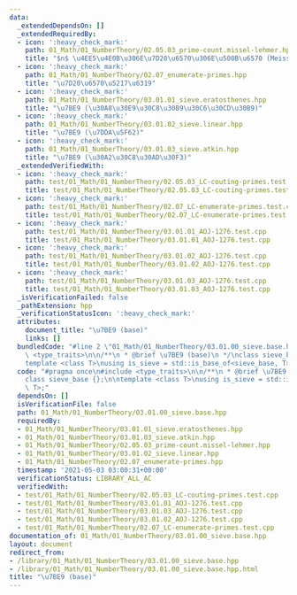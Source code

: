 ```yaml
---
data:
  _extendedDependsOn: []
  _extendedRequiredBy:
  - icon: ':heavy_check_mark:'
    path: 01_Math/01_NumberTheory/02.05.03_prime-count.missel-lehmer.hpp
    title: "$n$ \u4EE5\u4E0B\u306E\u7D20\u6570\u306E\u500B\u6570 (Meissel-Lehmer)"
  - icon: ':heavy_check_mark:'
    path: 01_Math/01_NumberTheory/02.07_enumerate-primes.hpp
    title: "\u7D20\u6570\u5217\u6319"
  - icon: ':heavy_check_mark:'
    path: 01_Math/01_NumberTheory/03.01.01_sieve.eratosthenes.hpp
    title: "\u7BE9 (\u30A8\u30E9\u30C8\u30B9\u30C6\u30CD\u30B9)"
  - icon: ':heavy_check_mark:'
    path: 01_Math/01_NumberTheory/03.01.02_sieve.linear.hpp
    title: "\u7BE9 (\u7DDA\u5F62)"
  - icon: ':heavy_check_mark:'
    path: 01_Math/01_NumberTheory/03.01.03_sieve.atkin.hpp
    title: "\u7BE9 (\u30A2\u30C8\u30AD\u30F3)"
  _extendedVerifiedWith:
  - icon: ':heavy_check_mark:'
    path: test/01_Math/01_NumberTheory/02.05.03_LC-couting-primes.test.cpp
    title: test/01_Math/01_NumberTheory/02.05.03_LC-couting-primes.test.cpp
  - icon: ':heavy_check_mark:'
    path: test/01_Math/01_NumberTheory/02.07_LC-enumerate-primes.test.cpp
    title: test/01_Math/01_NumberTheory/02.07_LC-enumerate-primes.test.cpp
  - icon: ':heavy_check_mark:'
    path: test/01_Math/01_NumberTheory/03.01.01_AOJ-1276.test.cpp
    title: test/01_Math/01_NumberTheory/03.01.01_AOJ-1276.test.cpp
  - icon: ':heavy_check_mark:'
    path: test/01_Math/01_NumberTheory/03.01.02_AOJ-1276.test.cpp
    title: test/01_Math/01_NumberTheory/03.01.02_AOJ-1276.test.cpp
  - icon: ':heavy_check_mark:'
    path: test/01_Math/01_NumberTheory/03.01.03_AOJ-1276.test.cpp
    title: test/01_Math/01_NumberTheory/03.01.03_AOJ-1276.test.cpp
  _isVerificationFailed: false
  _pathExtension: hpp
  _verificationStatusIcon: ':heavy_check_mark:'
  attributes:
    document_title: "\u7BE9 (base)"
    links: []
  bundledCode: "#line 2 \"01_Math/01_NumberTheory/03.01.00_sieve.base.hpp\"\n#include\
    \ <type_traits>\n\n/**\n * @brief \u7BE9 (base)\n */\nclass sieve_base {};\n\n\
    template <class T>\nusing is_sieve = std::is_base_of<sieve_base, T>;\n"
  code: "#pragma once\n#include <type_traits>\n\n/**\n * @brief \u7BE9 (base)\n */\n\
    class sieve_base {};\n\ntemplate <class T>\nusing is_sieve = std::is_base_of<sieve_base,\
    \ T>;"
  dependsOn: []
  isVerificationFile: false
  path: 01_Math/01_NumberTheory/03.01.00_sieve.base.hpp
  requiredBy:
  - 01_Math/01_NumberTheory/03.01.01_sieve.eratosthenes.hpp
  - 01_Math/01_NumberTheory/03.01.03_sieve.atkin.hpp
  - 01_Math/01_NumberTheory/02.05.03_prime-count.missel-lehmer.hpp
  - 01_Math/01_NumberTheory/03.01.02_sieve.linear.hpp
  - 01_Math/01_NumberTheory/02.07_enumerate-primes.hpp
  timestamp: '2021-05-03 03:00:31+00:00'
  verificationStatus: LIBRARY_ALL_AC
  verifiedWith:
  - test/01_Math/01_NumberTheory/02.05.03_LC-couting-primes.test.cpp
  - test/01_Math/01_NumberTheory/03.01.01_AOJ-1276.test.cpp
  - test/01_Math/01_NumberTheory/03.01.03_AOJ-1276.test.cpp
  - test/01_Math/01_NumberTheory/03.01.02_AOJ-1276.test.cpp
  - test/01_Math/01_NumberTheory/02.07_LC-enumerate-primes.test.cpp
documentation_of: 01_Math/01_NumberTheory/03.01.00_sieve.base.hpp
layout: document
redirect_from:
- /library/01_Math/01_NumberTheory/03.01.00_sieve.base.hpp
- /library/01_Math/01_NumberTheory/03.01.00_sieve.base.hpp.html
title: "\u7BE9 (base)"
---
```

